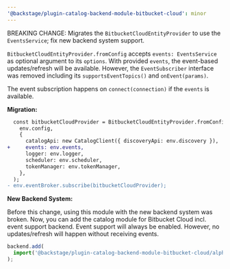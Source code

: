 ```yaml
---
'@backstage/plugin-catalog-backend-module-bitbucket-cloud': minor
---
```


BREAKING CHANGE: Migrates the `BitbucketCloudEntityProvider` to use the `EventsService`; fix new backend system support.

`BitbucketCloudEntityProvider.fromConfig` accepts `events: EventsService` as optional argument to its `options`.
With provided `events`, the event-based updates/refresh will be available.
However, the `EventSubscriber` interface was removed including its `supportsEventTopics()` and `onEvent(params)`.

The event subscription happens on `connect(connection)` if the `events` is available.

**Migration:**

```diff
  const bitbucketCloudProvider = BitbucketCloudEntityProvider.fromConfig(
    env.config,
    {
      catalogApi: new CatalogClient({ discoveryApi: env.discovery }),
+     events: env.events,
      logger: env.logger,
      scheduler: env.scheduler,
      tokenManager: env.tokenManager,
    },
  );
- env.eventBroker.subscribe(bitbucketCloudProvider);
```

**New Backend System:**

Before this change, using this module with the new backend system was broken.
Now, you can add the catalog module for Bitbucket Cloud incl. event support backend.
Event support will always be enabled.
However, no updates/refresh will happen without receiving events.

```ts
backend.add(
  import('@backstage/plugin-catalog-backend-module-bitbucket-cloud/alpha'),
);
```
